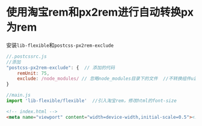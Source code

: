 # 使用淘宝rem和px2rem进行自动转换px为rem

安装`lib-flexible`和`postcss-px2rem-exclude`

```js
//.postcssrc.js
//添加
"postcss-px2rem-exclude": {  // 添加的代码
    remUnit: 75,
    exclude: /node_modules/ // 忽略node_modules目录下的文件  //不转换组件ui的px。忽略组件ui
}
```

```js
//main.js
import 'lib-flexible/flexible'  //引入淘宝rem，修改html的font-size
```

```html
<!-- index.html -->
<meta name="viewport" content="width=device-width,initial-scale=0.5"><!-- initial-scale 原本是1，修改为0.5 -->
```

